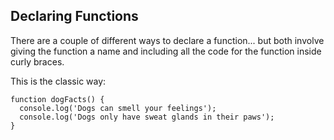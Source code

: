 ## Declaring Functions

There are a couple of different ways to declare a function... but both involve giving the function a name and including all the code for the function inside curly braces.

This is the classic way:

```
function dogFacts() {
  console.log('Dogs can smell your feelings');
  console.log('Dogs only have sweat glands in their paws');
}
```